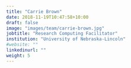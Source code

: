 ```yaml
---
title: "Carrie Brown"
date: 2018-11-19T10:47:58+10:00
draft: false
image: "images/team/carrie-brown.jpg"
jobtitle: "Research Computing Facilitator"
institution: "University of Nebraska-Lincoln"
#website: ""
linkedinurl: ""
weight: 5
---
```

